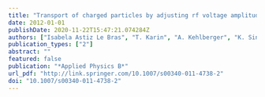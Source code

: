 ```yaml
---
title: "Transport of charged particles by adjusting rf voltage amplitudes"
date: 2012-01-01
publishDate: 2020-11-22T15:47:21.074284Z
authors: ["Isabela Astiz Le Bras", "T. Karin", "A. Kehlberger", "K. Singer", "N. Daniilidis", "H. Häffner"]
publication_types: ["2"]
abstract: ""
featured: false
publication: "*Applied Physics B*"
url_pdf: "http://link.springer.com/10.1007/s00340-011-4738-2"
doi: "10.1007/s00340-011-4738-2"
---
```


